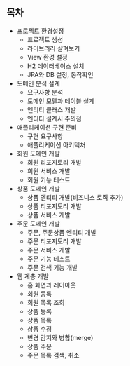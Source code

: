 
## 목차

- 프로젝트 환경설정
    - 프로젝트 생성
    - 라이브러리 살펴보기
    - View 환경 설정
    - H2 데이터베이스 설치
    - JPA와 DB 설정, 동작확인
- 도메인 분석 설계
    - 요구사항 분석
    - 도메인 모델과 테이블 설계
    - 엔티티 클래스 개발
    - 엔티티 설계시 주의점
- 애플리케이션 구현 준비
    - 구현 요구사항
    - 애플리케이션 아키텍처
- 회원 도메인 개발
    - 회원 리포지토리 개발
    - 회원 서비스 개발
    - 회원 기능 테스트
- 상품 도메인 개발
    - 상품 엔티티 개발(비즈니스 로직 추가)
    - 상품 리포지토리 개발
    - 상품 서비스 개발
- 주문 도메인 개발
    - 주문, 주문상품 엔티티 개발
    - 주문 리포지토리 개발
    - 주문 서비스 개발
    - 주문 기능 테스트
    - 주문 검색 기능 개발
- 웹 계층 개발
    - 홈 화면과 레이아웃
    - 회원 등록
    - 회원 목록 조회
    - 상품 등록
    - 상품 목록
    - 상품 수정
    - 변경 감지와 병합(merge)
    - 상품 주문
    - 주문 목록 검색, 취소
